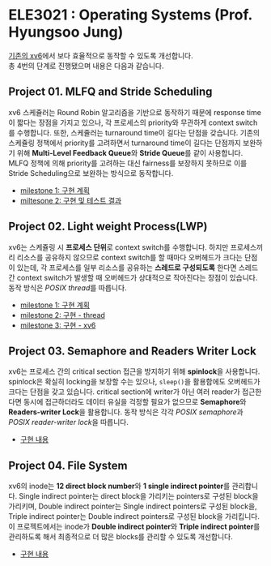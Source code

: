 # ELE3021 : Operating Systems (Prof. Hyungsoo Jung)
[기존의 xv6](https://github.com/mit-pdos/xv6-public)에서 보다 효율적으로 동작할 수 있도록 개선합니다.<br>
총 4번의 단계로 진행됐으며 내용은 다음과 같습니다.<br>

## Project 01. MLFQ and Stride Scheduling
xv6 스케쥴러는 Round Robin 알고리즘을 기반으로 동작하기 때문에 response time이 짧다는 장점을 가지고 있으나, 각 프로세스의 priority와 무관하게 context switch를 수행합니다. 
또한, 스케쥴러는 turnaround time이 길다는 단점을 갖습니다. 기존의 스케쥴링 정책에서 priority를 고려하면서 turnaround time이 길다는 단점까지 보완하기 위해 
**Multi-Level Feedback Queue**와 **Stride Queue**를 같이 사용합니다. MLFQ 정책에 의해 priority를 고려하는 대신 fairness를 보장하지 
못하므로 이를 Stride Scheduling으로 보완하는 방식으로 동작합니다.
- [milestone 1: 구현 계획](https://github.com/yooniversal/ELE3021/wiki/Project-01.-MLFQ-and-Stride-Scheduling-(milestone1))
- [miltesone 2: 구현 및 테스트 결과](https://github.com/yooniversal/ELE3021/wiki/Project-01.-MLFQ-and-Stride-Scheduling-(milestone2))

## Project 02. Light weight Process(LWP)
xv6는 스케쥴링 시 **프로세스 단위**로 context switch를 수행합니다. 하지만 프로세스끼리 리소스를 공유하지 않으므로 context switch를 할 때마다 
오버헤드가 크다는 단점이 있는데, 각 프로세스를 일부 리소스를 공유하는 **스레드로 구성되도록** 한다면 스레드 간 context switch가 발생할 때 오버헤드가 
상대적으로 작아진다는 장점이 있습니다. 동작 방식은 *POSIX thread*를 따릅니다.
- [milestone 1: 구현 계획](https://github.com/yooniversal/ELE3021/wiki/Project-02.-Light-weight-Process-(milestone1))
- [milestone 2: 구현 - thread](https://github.com/yooniversal/ELE3021/wiki/Project-02.-Light-weight-Process-(milestone2))
- [milestone 3: 구현 - xv6](https://github.com/yooniversal/ELE3021/wiki/Project-02.-Light-weight-Process-(milestone3))

## Project 03. Semaphore and Readers Writer Lock
xv6는 프로세스 간의 critical section 접근을 방지하기 위해 **spinlock**을 사용합니다. spinlock은 확실히 locking을 보장할 수는 있으나, 
`sleep()`을 활용함에도 오버헤드가 크다는 단점을 갖고 있습니다. critical section에 writer가 아닌 여러 reader가 접근한다면 동시에 접근하더라도 
데이터 유실을 걱정할 필요가 없으므로 **Semaphore**와 **Readers-writer Lock**을 활용합니다. 동작 방식은 각각 *POSIX semaphore*과 *POSIX reader-writer lock*을 
따릅니다.
- [구현 내용](https://github.com/yooniversal/ELE3021/wiki/Project-03.-Semaphore-and-Readers-Writer-Lock)

## Project 04. File System
xv6의 inode는 **12 direct block number**와 **1 single indirect pointer**를 관리합니다. Single indirect pointer는 direct block을 가리키는 
pointers로 구성된 block을 가리키며, Double indirect pointer는 Single indirect pointers로 구성된 block을, Triple indirect pointer는 
Double indirect pointers로 구성된 block을 가리킵니다. 이 프로젝트에서는 inode가 **Double indirect pointer**와 **Triple indirect pointer**를 
관리하도록 해서 최종적으로 더 많은 blocks를 관리할 수 있도록 개선합니다.
- [구현 내용](https://github.com/yooniversal/ELE3021/wiki/Project-04.-File-System)
